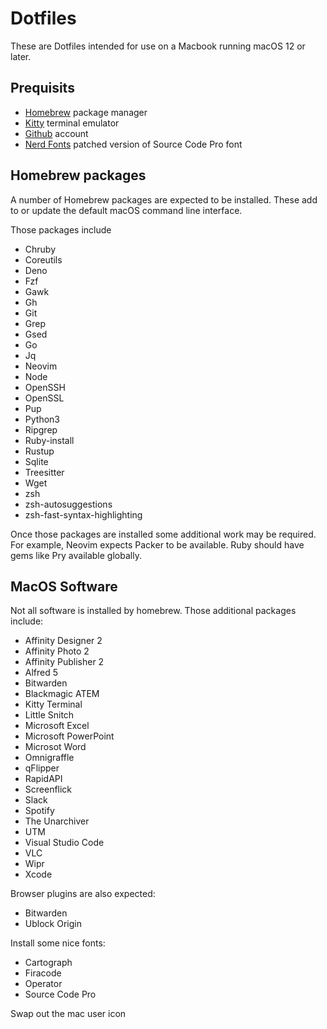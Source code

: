 # Dotfiles

These are Dotfiles intended for use on a Macbook running macOS 12 or later.

## Prequisits

  * [Homebrew](https://brew.sh/) package manager
  * [Kitty]() terminal emulator
  * [Github](https://github.com/cutehax0r) account
  * [Nerd Fonts](https://www.nerdfonts.com/) patched version of Source Code Pro font

## Homebrew packages

A number of Homebrew packages are expected to be installed. These add to or
update the default macOS command line interface.

Those packages include

  * Chruby
  * Coreutils
  * Deno
  * Fzf
  * Gawk
  * Gh
  * Git
  * Grep
  * Gsed
  * Go
  * Jq
  * Neovim
  * Node
  * OpenSSH
  * OpenSSL
  * Pup
  * Python3
  * Ripgrep
  * Ruby-install
  * Rustup
  * Sqlite
  * Treesitter
  * Wget
  * zsh
  * zsh-autosuggestions
  * zsh-fast-syntax-highlighting

Once those packages are installed some additional work may be required. For
example, Neovim expects Packer to be available. Ruby should have gems like Pry
available globally.

## MacOS Software

Not all software is installed by homebrew. Those additional packages include:

  * Affinity Designer 2
  * Affinity Photo 2
  * Affinity Publisher 2
  * Alfred 5
  * Bitwarden
  * Blackmagic ATEM
  * Kitty Terminal
  * Little Snitch
  * Microsoft Excel
  * Microsoft PowerPoint
  * Microsot Word
  * Omnigraffle
  * qFlipper
  * RapidAPI
  * Screenflick
  * Slack
  * Spotify
  * The Unarchiver
  * UTM
  * Visual Studio Code
  * VLC
  * Wipr
  * Xcode

Browser plugins are also expected:

  * Bitwarden
  * Ublock Origin

Install some nice fonts:

  * Cartograph
  * Firacode
  * Operator
  * Source Code Pro

Swap out the mac user icon
